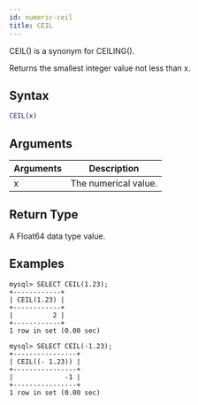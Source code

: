 ```yaml
---
id: numeric-ceil
title: CEIL
---
```


CEIL() is a synonym for CEILING().

Returns the smallest integer value not less than x.

## Syntax

```sql
CEIL(x)
```

## Arguments

| Arguments   | Description |
| ----------- | ----------- |
| x | The numerical value. |

## Return Type

A Float64 data type value.


## Examples

```
mysql> SELECT CEIL(1.23);
+------------+
| CEIL(1.23) |
+------------+
|          2 |
+------------+
1 row in set (0.00 sec)

mysql> SELECT CEIL(-1.23);
+----------------+
| CEIL((- 1.23)) |
+----------------+
|             -1 |
+----------------+
1 row in set (0.00 sec)
```
